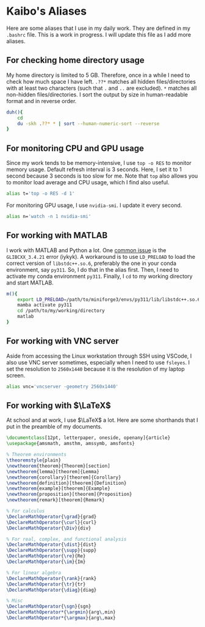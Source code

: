 # Kaibo's Aliases
Here are some aliases that I use in my daily work. They are defined in my `.bashrc` file. This is a work in progress. I will update this file as I add more aliases.

## For checking home directory usage
My home directory is limited to 5 GB. Therefore, once in a while I need to check how much space I have left. `.??*` matches all hidden files/directories with at least two characters (such that `.` and `..` are excluded). `*` matches all non-hidden files/directories. I sort the output by size in human-readable format and in reverse order.

```bash
duh(){
    cd
    du -skh .??* * | sort --human-numeric-sort --reverse
}
```

## For monitoring CPU and GPU usage
Since my work tends to be memory-intensive, I use `top -o RES` to monitor memory usage. Default refresh interval is 3 seconds. Here, I set it to 1 second because 3 seconds is too slow for me. Note that `top` also allows you to monitor load average and CPU usage, which I find also useful.

```bash
alias t='top -o RES -d 1'
```

For monitoring GPU usage, I use `nvidia-smi`. I update it every second.

```bash
alias n='watch -n 1 nvidia-smi'
```

## For working with MATLAB
I work with MATLAB and Python a lot. One [common issue](https://www.mathworks.com/matlabcentral/answers/329796-issue-with-libstdc-so-6) is the `GLIBCXX_3.4.21` error (iykyk). A workaround is to use `LD_PRELOAD` to load the correct version of `libstdc++.so.6`, preferably the one in your conda environment, say `py311`. So, I do that in the alias first. Then, I need to activate my conda environment `py311`. Finally, I `cd` to my working directory and start MATLAB.

```bash
m(){
    export LD_PRELOAD=/path/to/miniforge3/envs/py311/lib/libstdc++.so.6
    mamba activate py311
    cd /path/to/my/working/directory
    matlab
}
```

## For working with VNC server
Aside from accessing the Linux workstation through SSH using VSCode, I also use VNC server sometimes, especially when I need to use `fsleyes`. I set the resolution to `2560x1440` because it is the resolution of my laptop screen. 

```bash
alias vnc='vncserver -geometry 2560x1440'
```

## For working with $\LaTeX$

At school and at work, I use $\LaTeX$ a lot. Here are some shorthands that I put in the preamble of my documents.

```latex
\documentclass[12pt, letterpaper, oneside, openany]{article}
\usepackage{amsmath, amsthm, amssymb, amsfonts}

% Theorem environments
\theoremstyle{plain}
\newtheorem{theorem}{Theorem}[section]
\newtheorem{lemma}[theorem]{Lemma}
\newtheorem{corollary}[theorem]{Corollary}
\newtheorem{definition}[theorem]{Definition}
\newtheorem{example}[theorem]{Example}
\newtheorem{proposition}[theorem]{Proposition}
\newtheorem{remark}[theorem]{Remark}

% For calculus
\DeclareMathOperator{\grad}{grad}
\DeclareMathOperator{\curl}{curl}
\DeclareMathOperator{\Div}{div}

% For real, complex, and functional analysis
\DeclareMathOperator{\dist}{dist}
\DeclareMathOperator{\supp}{supp}
\DeclareMathOperator{\re}{Re}
\DeclareMathOperator{\im}{Im}

% For linear algebra
\DeclareMathOperator{\rank}{rank}
\DeclareMathOperator{\tr}{tr}
\DeclareMathOperator{\diag}{diag}

% Misc
\DeclareMathOperator{\sgn}{sgn}
\DeclareMathOperator*{\argmin}{arg\,min}
\DeclareMathOperator*{\argmax}{arg\,max}
```
